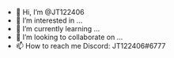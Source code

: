 - 👋 Hi, I’m @JT122406
- 👀 I’m interested in ...
- 🌱 I’m currently learning ...
- 💞️ I’m looking to collaborate on ...
- 📫 How to reach me Discord: JT122406#6777

<!---
JT122406/JT122406 is a ✨ special ✨ repository because its `README.md` (this file) appears on your GitHub profile.
You can click the Preview link to take a look at your changes.
--->
